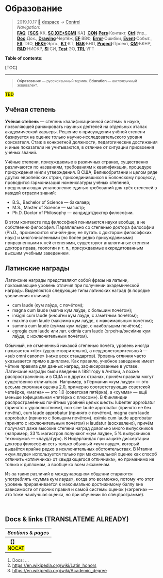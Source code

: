 # Образование
> 2019.10.17 [🚀](../../index/index.md) [despace](index.md) → [Control](control.md)  
> *Navigation:*  
> **[FAQ](faq.md)**【**[SCS](scs.md)**·КК, **[SC (OE+SGM)](sc.md)**·КА】**[CON](contact.md)·[Pers](person.md)**·Контакт, **[Ctrl](control.md)**·Упр., **[Doc](doc.md)**·Док., **[Drawing](drawing.md)**·Чертёж, **[EF](ef.md)**·ВВФ, **[Error](error.md)**·Ошибки, **[Event](event.md)**·Событ., **[FS](fs.md)**·ТЭО, **[HF&E](hfe.md)**·Эрго., **[KT](kt.md)**·КТ, **[N&B](nnb.md)**·БНО, **[Project](project.md)**·Проект, **[QM](qm.md)**·БКНР, **[R&D](rnd.md)**·НИОКР, **[SI](si.md)**·СИ, **[Test](test.md)**·ЭО, **[TRL](trl.md)**·УГТ

**Table of contents:**

[TOC]

---

> <small>**Образование** — русскоязычный термин. **Education** — англоязычный эквивалент.</small>

<mark>TBD</mark>



## Учёная степень
**Учёная сте́пень** — степень квалификационной системы в науке, позволяющей ранжировать научных деятелей на отдельных этапах академической карьеры. Решение о присуждении учёной степени базируется на оценке только научно‑исследовательского уровня соискателя. Стаж в конкретной должности, педагогические достижения и иные показатели не учитываются, в отличие от ситуации присвоения учёных званий.

Учёные степени, присуждаемые в различных странах, существенно различаются по названиям, требованиям к квалификации, процедуре присуждения и/или утверждения. В США, Великобритании и целом ряде других европейских стран, присоединившихся к Болонскому процессу, проводится гармонизация номенклатуры учёных степеней, предполагающая установление единых требований для трёх степеней в каждой отрасли знаний:

   - B.S., Bachelor of Science — бакалавр;
   - M.S., Master of Science — магистр;
   - Ph.D. Doctor of Philosophy — кандидат/доктор философии.

В этом контексте под философией понимаются науки вообще, а не собственно философия. Параллельно со степенью доктора философии (Ph.D., произносится «пи‑эйч‑ди»; не путать с доктором философских наук) и многочисленными (но более редко присуждаемыми) приравненными к ней степенями, существуют аналогичные степени доктора права, теологии и т. п., присуждаемые аккредитованным высшим учебным заведением.



## Латинские награды
Латинские награды представляют собой фразы на латыни, показывающие уровень отличия при получении академической награды. Выделяются следующие типы латинских наград (в порядке увеличения отличия):

   - cum laude (кум ла́уде, с почётом);
   - magna cum laude (ма́гна кум ла́уде, с большим почётом);
   - insigni cum laude (инси́гни кум ла́уде, с заметным почётом);
   - maxima cum laude (ма́ксима кум ла́уде, с максимальным почётом);
   - summa cum laude (су́мма кум ла́уде, с наибольшим почётом);
   - egregia cum laude или лат. eximia cum laude (эгре́гиа/экси́миа кум ла́уде, с исключительным почётом).

Обычный, не отмеченный никакой степенью почёта, уровень иногда называется «rite» (удовлетворительно), а неудовлетворительный — «sub omni canone» (ниже всех стандартов). Уровень отличия часто указывается прямо в дипломе. Как правило, учебное заведение имеет чёткие правила для данных наград, зафиксированные в уставе. Латинские награды были введены в 1881 году в Англии, а позже распространились и в США и в других странах, причём правила могут существенно отличаться. Например, в Германии «кум лауде» — это весьма скромная оценка 2.0, примерно соответствующая советской четвёрке, «магна» — это 1.0 (советская пятёрка), а «сумма» — ещё меньше (официальная «пятёрка с плюсом»). В Финляндии распространённых почётных уровней целых шесть: lubenter approbatur (принято с удовольствием), non sine laude approbatur (принято не без почёта), cum laude approbatur (принято с почётом), magna cum laude approbatur (принято с большим почётом), eximia cum laude approbatur (принято с исключительным почётом) и laudatur (восхвалено), причём получают даже высокие степени наград довольно много выпускников (например, 33 % магистров получают «кум лауде», 5 % выпускников техникумов — «лауда́тур»). В Нидерландах при защите диссертации доктора философии есть только обычный «кум лауде», который выдаётся крайне редко в исключительных обстоятельствах. В Италии «кум лауде» используется только при максимальной оценке как способ отличить «отличника» от «выдающегося отличника», но применимо не только к дипломам, а вообще ко всем экзаменам.

Из‑за таких различий в международном общении стараются употреблять «сумма кум лауде», когда это возможно, потому что этот уровень приравнивается к максимально достижимому баллу вне зависимости от прочих правил и самой системы оценок («эгрегиа» — это тоже наилучшая оценка, но при обучении по спецпрограмме).



<p style="page-break-after:always"> </p>

## Docs & links (TRANSLATEME ALREADY)
|*Sections & pages*|
|:-|
|**【[](.md)】**<br> <mark>NOCAT</mark>|

   1. Docs: …
   1. <https://en.wikipedia.org/wiki/Latin_honors>
   1. <https://en.wikipedia.org/wiki/Academic_degree>
